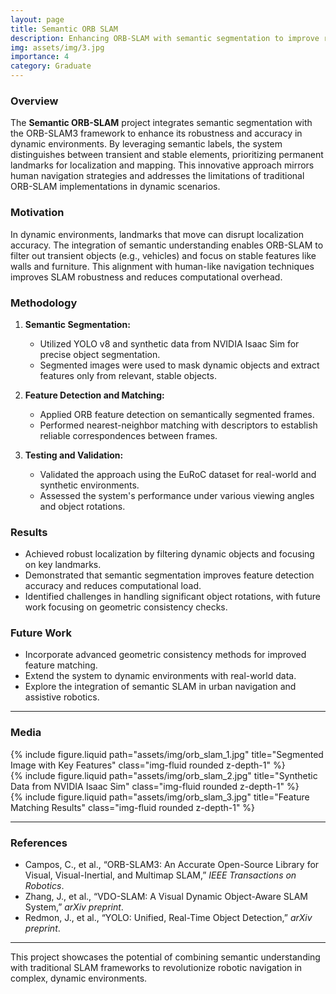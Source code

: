 ```yaml
---
layout: page
title: Semantic ORB SLAM
description: Enhancing ORB-SLAM with semantic segmentation to improve robustness in dynamic environments.
img: assets/img/3.jpg
importance: 4
category: Graduate
---
```


### Overview

The **Semantic ORB-SLAM** project integrates semantic segmentation with the ORB-SLAM3 framework to enhance its robustness and accuracy in dynamic environments. By leveraging semantic labels, the system distinguishes between transient and stable elements, prioritizing permanent landmarks for localization and mapping. This innovative approach mirrors human navigation strategies and addresses the limitations of traditional ORB-SLAM implementations in dynamic scenarios.

### Motivation

In dynamic environments, landmarks that move can disrupt localization accuracy. The integration of semantic understanding enables ORB-SLAM to filter out transient objects (e.g., vehicles) and focus on stable features like walls and furniture. This alignment with human-like navigation techniques improves SLAM robustness and reduces computational overhead.


### Methodology

1. **Semantic Segmentation:** 
   - Utilized YOLO v8 and synthetic data from NVIDIA Isaac Sim for precise object segmentation.
   - Segmented images were used to mask dynamic objects and extract features only from relevant, stable objects.

2. **Feature Detection and Matching:**
   - Applied ORB feature detection on semantically segmented frames.
   - Performed nearest-neighbor matching with descriptors to establish reliable correspondences between frames.

3. **Testing and Validation:**
   - Validated the approach using the EuRoC dataset for real-world and synthetic environments.
   - Assessed the system's performance under various viewing angles and object rotations.

### Results

- Achieved robust localization by filtering dynamic objects and focusing on key landmarks.
- Demonstrated that semantic segmentation improves feature detection accuracy and reduces computational load.
- Identified challenges in handling significant object rotations, with future work focusing on geometric consistency checks.

### Future Work

- Incorporate advanced geometric consistency methods for improved feature matching.
- Extend the system to dynamic environments with real-world data.
- Explore the integration of semantic SLAM in urban navigation and assistive robotics.

---

### Media

<div class="row">
  <div class="col-sm mt-3 mt-md-0">
    {% include figure.liquid path="assets/img/orb_slam_1.jpg" title="Segmented Image with Key Features" class="img-fluid rounded z-depth-1" %}
  </div>
  <div class="col-sm mt-3 mt-md-0">
    {% include figure.liquid path="assets/img/orb_slam_2.jpg" title="Synthetic Data from NVIDIA Isaac Sim" class="img-fluid rounded z-depth-1" %}
  </div>
</div>

<div class="row mt-3">
  <div class="col-sm mt-3 mt-md-0">
    {% include figure.liquid path="assets/img/orb_slam_3.jpg" title="Feature Matching Results" class="img-fluid rounded z-depth-1" %}
  </div>
</div>

---

### References

- Campos, C., et al., “ORB-SLAM3: An Accurate Open-Source Library for Visual, Visual-Inertial, and Multimap SLAM,” *IEEE Transactions on Robotics*.
- Zhang, J., et al., “VDO-SLAM: A Visual Dynamic Object-Aware SLAM System,” *arXiv preprint*.
- Redmon, J., et al., “YOLO: Unified, Real-Time Object Detection,” *arXiv preprint*.

---

This project showcases the potential of combining semantic understanding with traditional SLAM frameworks to revolutionize robotic navigation in complex, dynamic environments.

